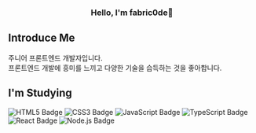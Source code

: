 <div align="center">
  <h3>Hello, I'm fabric0de🦖</h3>
</div>


## Introduce Me  
주니어 프론트엔드 개발자입니다.</br>
프론트엔드 개발에 흥미를 느끼고 다양한 기술을 습득하는 것을 좋아합니다.


## I'm Studying
<img src='https://img.shields.io/badge/-HTML5-e34f26?style=flat&logo=HTML5&logoColor=white' alt='HTML5 Badge'/> <img src='https://img.shields.io/badge/-CSS3-1572B6?style=flat&logo=CSS3&logoColor=white' alt='CSS3 Badge'/>
<img src='https://img.shields.io/badge/-JavaScript-f1e05a?style=flat&logo=JavaScript&logoColor=white' alt='JavaScript Badge'/>
<img src='https://img.shields.io/badge/-TypeScript-3178c6?style=flat&logo=TypeScript&logoColor=white' alt='TypeScript Badge'/>
<img src='https://img.shields.io/badge/-React-61DAFB?style=flat&logo=React&logoColor=white' alt='React Badge'/>
<img src='https://img.shields.io/badge/-Node.js-339933?style=flat&logo=Node.js&logoColor=white' alt='Node.js Badge'/>

<!--
**fabric0de/fabric0de** is a ✨ _special_ ✨ repository because its `README.md` (this file) appears on your GitHub profile.

Here are some ideas to get you started:



- 🔭 I’m currently working on ...
- 🌱 I’m currently learning ...
- 👯 I’m looking to collaborate on ...
- 🤔 I’m looking for help with ...
- 💬 Ask me about ...
- 📫 How to reach me: ...
- 😄 Pronouns: ...
- ⚡ Fun fact: ...
-->

